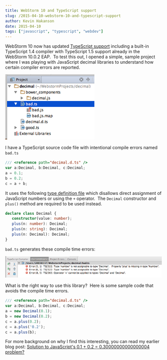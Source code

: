 ```yaml
---
title: WebStorm 10 and TypeScript support
slug: /2015-04-10-webstorm-10-and-typescript-support
author: Kevin Hakanson
date: 2015-04-10
tags: ["javascript", "typescript", "webdev"]
---
```

WebStorm 10 now has updated [TypeScript support](https://www.jetbrains.com/webstorm/whatsnew/#typescript) including a built-in TypeScript 1.4 compiler with TypeScript 1.5 support already in the WebStorm 10.0.2 EAP.  To test this out, I opened a simple, sample project where I was playing with JavaScript decimal libraries to understand how certain compiler errors are reported.

[![Screen Shot 2015-04-10 at 11.29.25 AM.png](images/Screen+Shot+2015-04-10+at+11.29.25+AM.png)](images/Screen+Shot+2015-04-10+at+11.29.25+AM.png)

I have a TypeScript source code file with intentional compile errors named `bad.ts`

```typescript
/// <reference path="decimal.d.ts" />  
var a:Decimal, b:Decimal, c:Decimal;
a = 0.1;
b = 0.2;
c = a + b;
```

It uses the following [type definition file](https://typescript.codeplex.com/wikipage?title=Writing%20Definition%20%28.d.ts%29%20Files) which disallows direct assignment of JavaScript numbers or using the `+` operator.  The `Decimal` constructor and `plus()` method are required to be used instead.

```typescript
declare class Decimal {
   constructor(value: number);
   plus(n: number): Decimal;
   plus(n: string): Decimal;
   plus(n: Decimal): Decimal;
}
```

`bad.ts` generates these compile time errors:

[![Screen Shot 2015-04-10 at 11.32.41 AM.png](images/Screen+Shot+2015-04-10+at+11.32.41+AM.png)](images/Screen+Shot+2015-04-10+at+11.32.41+AM.png)

What is the right way to use this library?  Here is some sample code that avoids the compile time errors.

```typescript
/// <reference path="decimal.d.ts" />  
var a:Decimal, b:Decimal, c:Decimal;
a = new Decimal(0.1);
b = new Decimal(0.2);
c = a.plus(0.2);
c = a.plus('0.2');
c = a.plus(b);
```

For more background on why I find this interesting, you can read my earlier blog post: [Solution to JavaScript's 0.1 + 0.2 = 0.30000000000000004 problem?](../2015-01-08-solution-to-javascripts-01-02-030000000000000004-problem)
